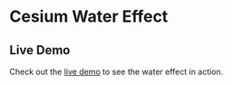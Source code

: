 # Cesium Water Effect

## Live Demo

Check out the [live demo](https://marplek.github.io/cesium-water/) to see the water effect in action.

